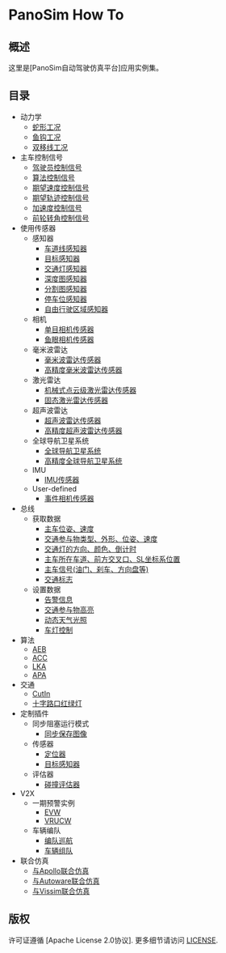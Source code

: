 # PanoSim How To

## 概述
这里是[PanoSim自动驾驶仿真平台]应用实例集。

## 目录
- 动力学
  - [蛇形工况](#todo)
  - [鱼钩工况](#todo)
  - [双移线工况](#todo)
- 主车控制信号
  - [驾驶员控制信号](./EgoControl/driver_signal)
  - [算法控制信号](./EgoControl/algorithm)
  - [期望速度控制信号](./EgoControl/expect_speed)
  - [期望轨迹控制信号](./EgoControl/expect_trajectory)
  - [加速度控制信号](./EgoControl/acceleration)
  - [前轮转角控制信号](./EgoControl/front_wheel_angle)
- 使用传感器
  - 感知器
    - [车道线感知器](./Sensor/Perception/LaneInfoPerception)
    - [目标感知器](./Sensor/Perception/ObjectPerception)
    - [交通灯感知器](./Sensor/Perception/TrafficLightPerception)
    - [深度图感知器](./Sensor/Perception/DepthmapPerception)
    - [分割图感知器](./Sensor/Perception/SegmentationPerception)
    - [停车位感知器](./Sensor/Perception/ParkingLotsPerception)
    - [自由行驶区域感知器](./Sensor/Perception/FreeSpacePerception)
  - 相机
    - [单目相机传感器](./Sensor/Camera/MonoCamera)
    - [鱼眼相机传感器](./Sensor/Camera/FisheyeCamera)
  - 毫米波雷达
    - [毫米波雷达传感器](./Sensor/Radar/Radar)
    - [高精度毫米波雷达传感器](./Sensor/Radar/RadarHIFI)
  - 激光雷达
    - [机械式点云级激光雷达传感器](./Sensor/Lidar/SurroundLidarPointCloud)
    - [固态激光雷达传感器](./Sensor/Lidar/SolidStateLidarPointCloud)
  - 超声波雷达
    - [超声波雷达传感器](./Sensor/Ultrasonic/Ultrasonic)
    - [高精度超声波雷达传感器](./Sensor/Ultrasonic/UltrasonicHIFI)
  - 全球导航卫星系统
    - [全球导航卫星系统](./Sensor/GNSS/GNSS)
    - [高精度全球导航卫星系统](./Sensor/GNSS/GNSSHIFI)
  - IMU
    - [IMU传感器](./Sensor/IMU)
  - User-defined
    - [事件相机传感器](./Sensor/User-defined/EventCamera)
- 总线
  - 获取数据
    - [主车位姿、速度](./Bus/ego)
    - [交通参与物类型、外形、位姿、速度](./Bus/traffic)
    - [交通灯的方向、颜色、倒计时](./Bus/traffic_light)
    - [主车所在车道、前方交叉口、SL坐标系位置](./Bus/ego_traffic)
    - [主车信号(油门、刹车、方向盘等)](./Bus/ego_driver)
    - [交通标志](./Bus/traffic_sign)
  - 设置数据
    - [告警信息](./Bus/warning)
    - [交通参与物高亮](./Bus/traffic_object_highlight)
    - [动态天气光照](./Bus/weather)
    - [车灯控制](./Bus/vehicle_light)
- 算法
    - [AEB](./Algorithm/AEB)
    - [ACC](./Algorithm/ACC)
    - [LKA](./Algorithm/LKA)
    - [APA](./Algorithm/APA)
- 交通
  - [CutIn](./Traffic/CutIn)
  - [十字路口红绿灯](./Traffic/CrossroadTrafficLight)
- 定制插件
  - 同步阻塞运行模式
    - [同步保存图像](./Customize/SyncCaptureImage)
  - 传感器
    - [定位器](./Customize/Location)
    - [目标感知器](./Customize/ObjectPerception)
  - 评估器
    - [碰撞评估器](./Bus/judge)
- V2X
  - 一期预警实例
    - [EVW](./V2X/EVW)
	- [VRUCW](./V2X/VRUCW)
  - 车辆编队
    - [编队巡航](./V2X/Platoon/Platoon1)
    - [车辆组队](./V2X/Platoon/Platoon2)
- 联合仿真
  - [与Apollo联合仿真](https://github.com/liyanlee/PanoSim_Apollo_Bridge)
  - [与Autoware联合仿真](https://github.com/wobuzhuchele/PanoSim-Autoware)
  - [与Vissim联合仿真](https://github.com/liyanlee/PanoSim_Vissim_Bridge)

## 版权
许可证遵循 [Apache License 2.0协议]. 更多细节请访问 [LICENSE](./LICENSE.txt).
